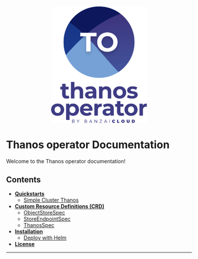 <p align="center"><img src="./img/logo/thanos_operator_vertical.svg" width="260"></p>
<p align="center">

# Thanos operator Documentation

Welcome to the Thanos operator documentation!


## Contents
- **[Quickstarts](./quickstarts)**
  - [Simple Cluster Thanos](quickstarts/single_cluster_thanos.md)
- **[Custom Resource Definitions (CRD)](./types/Readme.md)**
  - [ObjectStoreSpec](./types/objectstore_types.md)
  - [StoreEndpointSpec](./types/storeendpoint_types.md)
  - [ThanosSpec](./types/thanos_types.md)
- **[Installation](./deploy/README.md)**
  - [Deploy with Helm](./deployment.md#deploy-thanos-operator-with-helm)
- **[License](./license.md)**
---

